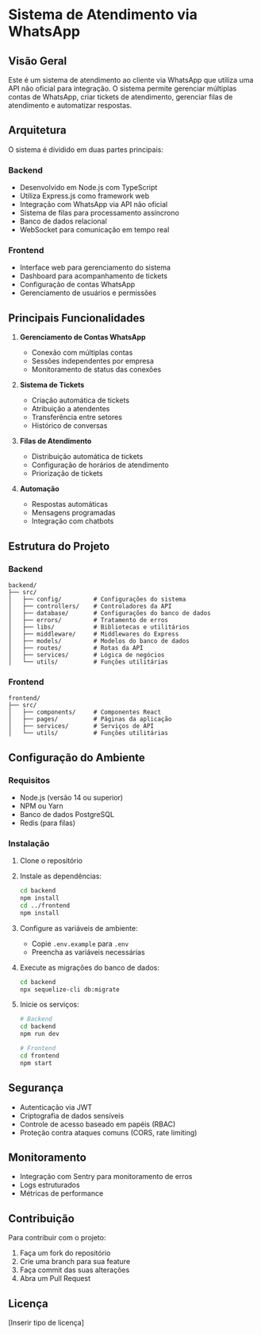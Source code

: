 # Sistema de Atendimento via WhatsApp

## Visão Geral
Este é um sistema de atendimento ao cliente via WhatsApp que utiliza uma API não oficial para integração. O sistema permite gerenciar múltiplas contas de WhatsApp, criar tickets de atendimento, gerenciar filas de atendimento e automatizar respostas.

## Arquitetura
O sistema é dividido em duas partes principais:

### Backend
- Desenvolvido em Node.js com TypeScript
- Utiliza Express.js como framework web
- Integração com WhatsApp via API não oficial
- Sistema de filas para processamento assíncrono
- Banco de dados relacional
- WebSocket para comunicação em tempo real

### Frontend
- Interface web para gerenciamento do sistema
- Dashboard para acompanhamento de tickets
- Configuração de contas WhatsApp
- Gerenciamento de usuários e permissões

## Principais Funcionalidades
1. **Gerenciamento de Contas WhatsApp**
   - Conexão com múltiplas contas
   - Sessões independentes por empresa
   - Monitoramento de status das conexões

2. **Sistema de Tickets**
   - Criação automática de tickets
   - Atribuição a atendentes
   - Transferência entre setores
   - Histórico de conversas

3. **Filas de Atendimento**
   - Distribuição automática de tickets
   - Configuração de horários de atendimento
   - Priorização de tickets

4. **Automação**
   - Respostas automáticas
   - Mensagens programadas
   - Integração com chatbots

## Estrutura do Projeto

### Backend
```
backend/
├── src/
│   ├── config/         # Configurações do sistema
│   ├── controllers/    # Controladores da API
│   ├── database/       # Configurações do banco de dados
│   ├── errors/         # Tratamento de erros
│   ├── libs/           # Bibliotecas e utilitários
│   ├── middleware/     # Middlewares do Express
│   ├── models/         # Modelos do banco de dados
│   ├── routes/         # Rotas da API
│   ├── services/       # Lógica de negócios
│   └── utils/          # Funções utilitárias
```

### Frontend
```
frontend/
├── src/
│   ├── components/     # Componentes React
│   ├── pages/          # Páginas da aplicação
│   ├── services/       # Serviços de API
│   └── utils/          # Funções utilitárias
```

## Configuração do Ambiente

### Requisitos
- Node.js (versão 14 ou superior)
- NPM ou Yarn
- Banco de dados PostgreSQL
- Redis (para filas)

### Instalação
1. Clone o repositório
2. Instale as dependências:
   ```bash
   cd backend
   npm install
   cd ../frontend
   npm install
   ```
3. Configure as variáveis de ambiente:
   - Copie `.env.example` para `.env`
   - Preencha as variáveis necessárias

4. Execute as migrações do banco de dados:
   ```bash
   cd backend
   npx sequelize-cli db:migrate
   ```

5. Inicie os serviços:
   ```bash
   # Backend
   cd backend
   npm run dev

   # Frontend
   cd frontend
   npm start
   ```

## Segurança
- Autenticação via JWT
- Criptografia de dados sensíveis
- Controle de acesso baseado em papéis (RBAC)
- Proteção contra ataques comuns (CORS, rate limiting)

## Monitoramento
- Integração com Sentry para monitoramento de erros
- Logs estruturados
- Métricas de performance

## Contribuição
Para contribuir com o projeto:
1. Faça um fork do repositório
2. Crie uma branch para sua feature
3. Faça commit das suas alterações
4. Abra um Pull Request

## Licença
[Inserir tipo de licença] 